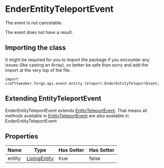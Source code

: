 # EnderEntityTeleportEvent

The event is not cancelable.

The event does not have a result.

## Importing the class

It might be required for you to import the package if you encounter any issues (like casting an Array), so better be safe than sorry and add the import at the very top of the file.
```zenscript
import crafttweaker.forge.api.event.entity.teleport.EnderEntityTeleportEvent;
```


## Extending EntityTeleportEvent

EnderEntityTeleportEvent extends [EntityTeleportEvent](/forge/api/event/entity/teleport/EntityTeleportEvent). That means all methods available in [EntityTeleportEvent](/forge/api/event/entity/teleport/EntityTeleportEvent) are also available in EnderEntityTeleportEvent

## Properties

|  Name  |                       Type                       | Has Getter | Has Setter |
|--------|--------------------------------------------------|------------|------------|
| entity | [LivingEntity](/vanilla/api/entity/LivingEntity) | true       | false      |

